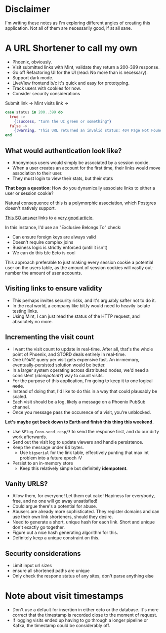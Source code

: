 # Disclaimer
I'm writing these notes as I'm exploring different angles of creating this application. Not all of them are necessarily good, if at all sane. 

# A URL Shortener to call my own

- Phoenix, obviously.
- Visit submitted links with Mint, validate they return a 200-399 response.
- Go off Refactoring UI for the UI (read: No more than is necessary).
- Support dark mode.
- LiveView frontend b/c it's quick and easy for prototyping.
- Track users with cookies for now.
- Consider security considerations

Submit link -> Mint visits link ->
```elixir
case status in 200..399 do
  true ->
    {:success, "turn the UI green or something"}
  false ->
    {:warning, "This URL returned an invalid status: 404 Page Not Found. Would you like to generate this link anyway? Yes/No"}
end
```

## What would authentication look like?
- Anonymous users would simply be associated by a session cookie.
- When a user creates an account for the first time, their links would move association to their user.
- They must login to view their stats, but their stats

**That begs a question:** How do you dynamically associate links to either a user or session cookie?

Natural consequence of this is a polymorphic association, which Postgres doesn't natively support.

[This SO answer](https://dba.stackexchange.com/questions/289214/single-foreign-key-for-referencing-one-of-multiple-tables) links to a [very good article](https://hashrocket.com/blog/posts/modeling-polymorphic-associations-in-a-relational-database).

In this instance, I'd use an "Exclusive Belongs To" check:
- Can ensure foreign keys are always valid
- Doesn't require complex joins
- Business logic is strictly enforced (until it isn't)
- We can do this b/c Ecto is cool

This approach preferable to just making every session cookie a potential user on the users table, as the amount of session cookies will vastly out-number the amount of user accounts.

## Visiting links to ensure validity
- This perhaps invites security risks, and it's arguably safter not to do it.
- In the real world, a company like bit.ly would need to heavily isolate testing links.
- Using Mint, I can just read the status of the HTTP request, and absolutely no more.

## Incrementing the visit count
- I want the visit count to update in real-time. After all, that's the whole point of Phoenix, and STORD deals entirely in real-time.
- One `UPDATE` query per visit gets expensive fast. An in-memory, eventually-persisted solution would be better.
- In a larger system operating across distributed nodes, we'd need a consistent (*idempotent?*) way to count visits.
- ~~For the purpose of this application, I'm going to keep it to one logical node~~.
- Instead of doing that, I'd like to do this in a way that could plausably be scaled.
- Each visit should be a log, likely a message on a Phoenix PubSub channel.
- Once you message pass the occurence of a visit, you're unblocked.

**Let's maybe get back down to Earth and finish this thing this weekend.**
- Use `&Plug.Conn.send_resp/3` to send the response first, and do our dirty work afterwards.
- Send out the visit log to update viewers and handle persistence.
- Keep the message under 64 bytes.
  - Use `bigserial` for the link table, effectively punting that max int problem into a future epoch :V
- Persist to an in-memory store
  - Keep this relatively simple but definitely **idempotent**.

## Vanity URLS?
- Allow them, for everyone! Let them eat cake! Hapiness for everybody, free, and no one will go away unsatisfied!
- Could argue there's a potential for abuse.
- Abusers are already more sophisticated. They register domains and can use their own link shorteners, should they desire.
- Need to generate a short, unique hash for each link. Short and unique don't exactly go together.
- Figure out a nice hash generating algorithm for this.
- Definitely keep a unique constraint on this.

## Security considerations
- Limit input url sizes
- ensure all shortened paths are unique
- Only check the respone status of any sites, don't parse anything else

# Note about visit timestamps
- Don't use a default for insertion in either ecto or the database. It's more correct that the timestamp is recorded close to the moment of request.
- If logging visits ended up having to go through a longer pipeline or Kafka, the timestamp could be considerably off.
